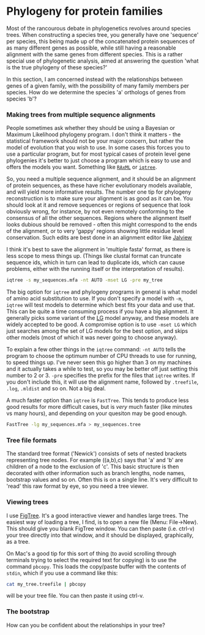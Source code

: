 
# Phylogeny for protein families

Most of the rancourous debate in phylogenetics revolves around species trees. When constructing a species tree, you generally have one 'sequence' per species, this being made up of the concatenated protein sequences of as many different genes as possible, while still having a reasonable alignment with the same genes from different species. This is a rather special use of phylogenetic analysis, aimed at answering the question 'what is the true phylogeny of these species?'

In this section, I am concerned instead with the relationships between genes of a given family, with the possibility of many family members per species. How do we determine the species 'a' orthologs of genes from species 'b'?

### Making trees from multiple sequence alignments

People sometimes ask whether they should be using a Bayesian or Maximum Likelihood phylogeny program. I don't think it matters - the statistical framework should not be your major concern, but rather the model of evolution that you wish to use. In some cases this forces you to use a particular program, but for most typical cases of protein level gene phylogenies it's better to just choose a program which is easy to use and offers the models you want. Something like [`RAxML`](https://cme.h-its.org/exelixis/web/software/raxml/index.html) or [`iqtree`](http://www.iqtree.org/).

So, you need a multiple sequence alignment, and it should be an alignment of protein sequences, as these have richer evolutionary models available, and will yield more informative results. The number one tip for phylogeny reconstruction is to make sure your alignment is as good as it can be. You should look at it and remove sequences or regions of sequence that look obviously wrong, for instance, by not even remotely conforming to the consensus of all the other sequences. Regions where the alignment itself looks dubious should be removed - often this might correspond to the ends of the alignment, or to very 'gappy' regions showing little residue level conservation. Such edits are best done in an alignment editor like [Jalview](http://www.jalview.org/)

I think it's best to save the alignment in 'multiple fasta' format, as there is less scope to mess things up. (Things like clustal format can truncate sequence ids, which in turn can lead to duplicate ids, which can cause problems, either with the running itself or the interpretation of results).

```bash
iqtree -s my_sequences.mfa -nt AUTO -mset LG -pre my_tree
```

The big option for `iqtree` and phylogeny programs in general is what model of amino acid substitution to use. If you don't specify a model with `-m`, `iqtree` will test models to determine which best fits your data and use that. This can be quite a time consuming process if you have a big alignment. It generally picks some variant of the [LG](https://pubmed.ncbi.nlm.nih.gov/18367465/) model anyway, and these models are widely accepted to be good. A compromise option is to use `-mset LG` which just searches among the set of LG models for the best option, and skips other models (most of which it was never going to choose anyway).

To explain a few other things in the `iqtree` command: `-nt AUTO` tells the program to choose the optimum number of CPU threads to use for running, to speed things up. I've never seen this go higher than 3 on my machines and it actually takes a while to test, so you may be better off just setting this number to 2 or 3. `-pre` specifies the prefix for the files that `iqtree` writes. If you don't include this, it will use the alignment name, followed by `.treefile`, `.log`, `.mldist` and so on. Not a big deal.

A much faster option than `iqtree` is `FastTree`. This tends to produce less good results for more difficult cases, but is *very* much faster (like minutes vs many hours), and depending on your quesiton may be good enough.

```bash
FastTree -lg my_sequences.mfa > my_sequences.tree
```

### Tree file formats

The standard tree format ('Newick') consists of sets of nested brackets representing tree nodes. For example ((a,b),c) says that 'a' and 'b' are children of a node to the exclusion of 'c'. This basic structure is then decorated with other information such as branch lengths, node names, bootstrap values and so on. Often this is on a single line. It's very difficult to 'read' this raw format by eye, so you need a tree viewer.

### Viewing trees

I use [FigTree](https://github.com/rambaut/figtree/releases). It's a good interactive viewer and handles large trees. The easiest way of loading a tree, I find, is to open a new file (Menu: File->New). This should give you blank FigTree window. You can then paste (i.e. ctrl-v) your tree directly into that window, and it should be displayed, graphically, as a tree.

On Mac's a good tip for this sort of thing (to avoid scrolling through terminals trying to select the required text for copying) is to use the command `pbcopy`. This loads the copy/paste buffer with the contents of `stdin`, which if you use a command like this:

```bash
cat my_tree.treefile | pbcopy
```
will be your tree file. You can then paste it using ctrl-v.

### The bootstrap

How can you be confident about the relationships in your tree?
